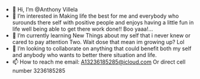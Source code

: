 - 👋 Hi, I’m @Anthony Villela
- 👀 I’m interested in Making life the best for me and everybody who surounds there self with positive people and enjoys having a little fun in life well being able to get there work done!! Boo yaaa!...
- 🌱 I’m currently learning New Things about my self that i never knew or cared to pay attention Two. Wait dose that mean im growing up? Lol
- 💞️ I’m looking to collaborate on anything that could benefit both my self and anybody who wants to better there situation and life. 
- 📫 How to reach me email: A13236185285@icloud.com
Or direct cell number 3236185285

<!---
AnthonyGV1/AnthonyGV1 is a ✨ special ✨ repository because its `README.md` (this file) appears on your GitHub profile.
You can click the Preview link to take a look at your changes.
--->
